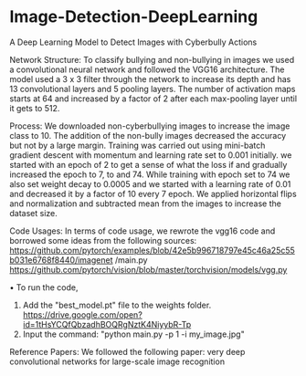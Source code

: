 # Image-Detection-DeepLearning
A Deep Learning Model to Detect Images with Cyberbully Actions

Network Structure:
To classify bullying and non-bullying in images we used a convolutional neural network and followed the VGG16 architecture. The model used a 3 x 3 filter through the network to increase its depth and has 13 convolutional layers and 5 pooling layers. The number of activation maps starts at 64 and increased by a factor of 2 after each max-pooling layer until it gets to 512.

Process:
We downloaded non-cyberbullying images to increase the image class to 10. The addition of the non-bully images decreased the accuracy but not by a large margin. Training was carried out using mini-batch gradient descent with momentum and learning rate set to 0.001 initially. we started with an epoch of 2 to get a sense of what the loss if and gradually increased the epoch to 7, to and 74. While training with epoch set to 74 we also set weight decay to 0.0005 and we started with a learning rate of 0.01 and decreased it by a factor of 10 every 7 epoch.
We applied horizontal flips and normalization and subtracted mean from the images to increase the dataset size.

Code Usages:
In terms of code usage, we rewrote the vgg16 code and borrowed some ideas from the following sources:
https://github.com/pytorch/examples/blob/42e5b996718797e45c46a25c55b031e6768f8440/imagenet /main.py
https://github.com/pytorch/vision/blob/master/torchvision/models/vgg.py

• To run the code,
1. Add the "best_model.pt" file to the weights folder.
  https://drive.google.com/open?id=1tHsYCQfQbzadhBOQRgNztK4NiyybR-Tp 
2. Input the command: "python main.py -p 1 -i my_image.jpg"

Reference Papers:
We followed the following paper: very deep convolutional networks for large-scale image recognition
